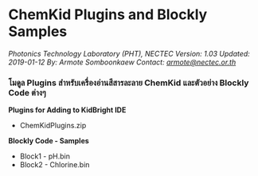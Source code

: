 # ChemKid Plugins and Blockly Samples
*Photonics Technology Laboratory (PHT), NECTEC*
*Version: 1.03*
*Updated: 2019-01-12*
*By: Armote Somboonkaew*
*Contact: armote@nectec.or.th*

### โมดูล Plugins สำหรับเครื่องอ่านสีสารละลาย ChemKid และตัวอย่าง Blockly Code ต่างๆ
**Plugins for Adding to KidBright IDE**
- ChemKidPlugins.zip

**Blockly Code - Samples**
- Block1 - pH.bin
- Block2 - Chlorine.bin
